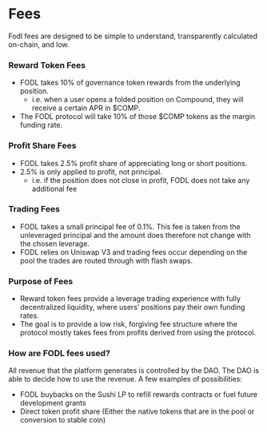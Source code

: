 # Fees

Fodl fees are designed to be simple to understand, transparently calculated on-chain, and low.

### Reward Token Fees

* FODL takes 10% of governance token rewards from the underlying position.&#x20;
  * i.e. when a user opens a folded position on Compound, they will receive a certain APR in $COMP.&#x20;
* The FODL protocol will take 10% of those $COMP tokens as the margin funding rate.&#x20;

### Profit Share Fees

* FODL takes 2.5% profit share of appreciating long or short positions.&#x20;
* 2.5% is only applied to profit, not principal.
  * i.e. if the position does not close in profit, FODL does not take any additional fee&#x20;

### Trading Fees

* FODL takes a small principal fee of 0.1%. This fee is taken from the unleveraged principal and the amount does therefore not change with the chosen leverage.
* FODL relies on Uniswap V3 and trading fees occur depending on the pool the trades are routed through with flash swaps.&#x20;

### Purpose of Fees

* Reward token fees provide a leverage trading experience with fully decentralized liquidity, where users’ positions pay their own funding rates.&#x20;
* The goal is to provide a low risk, forgiving fee structure where the protocol mostly takes fees from profits derived from using the protocol.&#x20;

### How are FODL fees used?

All revenue that the platform generates is controlled by the DAO. The DAO is able to decide how to use the revenue. A few examples of possibilities:

* FODL buybacks on the Sushi LP to refill rewards contracts or fuel future development grants
* Direct token profit share (Either the native tokens that are in the pool or conversion to stable coin)


